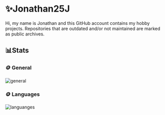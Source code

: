 # ✨Jonathan25J
Hi, my name is Jonathan and this GitHub account contains my hobby projects. Repositories that are outdated and/or not maintained are marked as public archives.

## 📊Stats
### 🪙 General
![general](https://github-readme-stats-ouuan.vercel.app/api?username=Jonathan25J&show_icons=true&rank_icon=github&theme=tokyonight)
### 🪙 Languages
![languanges](https://github-readme-stats.vercel.app/api/top-langs/?username=Jonathan25J&layout=donut&theme=tokyonight)
